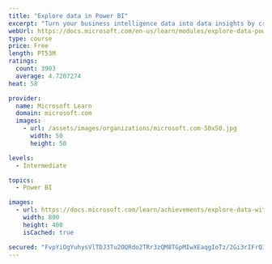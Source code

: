```yaml
---
title: "Explore data in Power BI"
excerpt: "Turn your business intelligence data into data insights by creating and configuring Power BI dashboards."
webUrl: https://docs.microsoft.com/en-us/learn/modules/explore-data-power-bi/
type: course
price: Free
length: PT53M
ratings:
  count: 3903
  average: 4.7207274
heat: 58

provider:
  name: Microsoft Learn
  domain: microsoft.com
  images:
    - url: /assets/images/organizations/microsoft.com-50x50.jpg
      width: 50
      height: 50

levels:
  - Intermediate

topics:
  - Power BI

images:
  - url: https://docs.microsoft.com/learn/achievements/explore-data-with-power-bi-desktop-social.png
    width: 800
    height: 400
    isCached: true

secured: "FvpYiOgYuhysVlTDJ3Tu2OQRdo2TRr3zQM8TGpMIwXEaqgIoTz/2Gi3rIFrQIqR2UsgABjlAe+x6iWrLAYqZZfrJWbNpkLEndRagrddvhZVY5TmiFRDWR4JA3AZ0HHt+1o777+PQxGVhChzfk7kCyiAO2DdIr3j3RWs+2/pFnIlL/WH/JNJ9ZIF/7hUsv3+RwUBLMdccu9Uy3mc2ROYc+O32//4rxCs/d7YYw3YBNG87r46IuD5ws5qAFcmUwM1RaubyocDC9izqhGoNI/MbsUEHC9Ra1q9TP0j9X+h/7THHGdgMUSdi6v4rH76mbZK2h4Kt3sBRWDaYcNcwpFEcTQUzt75tMzn76aVVX1GrijB9HWI3qhTmIoj+LvV9wBQL0Ij4NBDgensNsU6fCegUX57EGXBhouQATjx4T9sCOM8=;T9R2U5oAIPtGCT0QCJVItg=="
---
```


